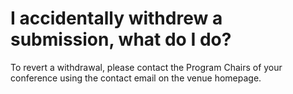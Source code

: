 # I accidentally withdrew a submission, what do I do?

To revert a withdrawal, please contact the Program Chairs of your conference using the contact email on the venue homepage.
